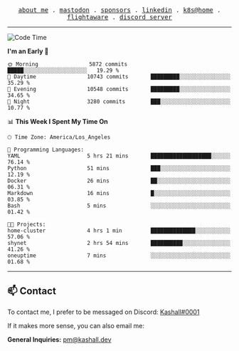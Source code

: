 <p align="center">
  <samp>
    <a href="https://jordanjones.org/">about me</a> .
    <a rel="me" href="https://mastodon.social/@kashall">mastodon</a> .
    <a href="https://github.com/sponsors/kashalls">sponsors</a> .
    <a href="https://linkedin.com/in/jordpjones">linkedin</a> .
    <a href="https://github.com/kashalls/home-cluster">k8s@home</a> .
    <a href="https://flightaware.com/adsb/stats/user/kashalls">flightaware</a> .
    <a href="https://discord.gg/V2WrCfqba9">discord server</a>
  </samp>
</p>

---

<!--START_SECTION:waka-->
![Code Time](http://img.shields.io/badge/Code%20Time-1%2C559%20hrs%2018%20mins-blue)

**I'm an Early 🐤** 

```text
🌞 Morning                5872 commits        █████░░░░░░░░░░░░░░░░░░░░   19.29 % 
🌆 Daytime                10743 commits       █████████░░░░░░░░░░░░░░░░   35.29 % 
🌃 Evening                10548 commits       █████████░░░░░░░░░░░░░░░░   34.65 % 
🌙 Night                  3280 commits        ███░░░░░░░░░░░░░░░░░░░░░░   10.77 % 
```


📊 **This Week I Spent My Time On** 

```text
🕑︎ Time Zone: America/Los_Angeles

💬 Programming Languages: 
YAML                     5 hrs 21 mins       ███████████████████░░░░░░   76.14 % 
Python                   51 mins             ███░░░░░░░░░░░░░░░░░░░░░░   12.19 % 
Docker                   26 mins             ██░░░░░░░░░░░░░░░░░░░░░░░   06.31 % 
Markdown                 16 mins             █░░░░░░░░░░░░░░░░░░░░░░░░   03.85 % 
Bash                     5 mins              ░░░░░░░░░░░░░░░░░░░░░░░░░   01.42 % 

🐱‍💻 Projects: 
home-cluster             4 hrs 1 min         ██████████████░░░░░░░░░░░   57.06 % 
shynet                   2 hrs 54 mins       ██████████░░░░░░░░░░░░░░░   41.26 % 
oneuptime                7 mins              ░░░░░░░░░░░░░░░░░░░░░░░░░   01.68 % 
```


<!--END_SECTION:waka-->

---

## 📫 Contact

To contact me, I prefer to be messaged on Discord:  [Kashall#0001](https://discord.com/users/201077739589992448)

If it makes more sense, you can also email me:

**General Inquiries:** pm@kashall.dev  
